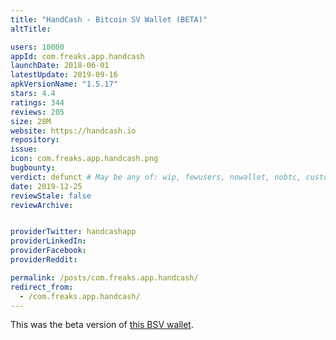 ```yaml
---
title: "HandCash - Bitcoin SV Wallet (BETA)"
altTitle: 

users: 10000
appId: com.freaks.app.handcash
launchDate: 2018-06-01
latestUpdate: 2019-09-16
apkVersionName: "1.5.17"
stars: 4.4
ratings: 344
reviews: 205
size: 28M
website: https://handcash.io
repository: 
issue: 
icon: com.freaks.app.handcash.png
bugbounty: 
verdict: defunct # May be any of: wip, fewusers, nowallet, nobtc, custodial, nosource, nonverifiable, reproducible, bounty, defunct
date: 2019-12-25
reviewStale: false
reviewArchive:


providerTwitter: handcashapp
providerLinkedIn: 
providerFacebook: 
providerReddit: 

permalink: /posts/com.freaks.app.handcash/
redirect_from:
  - /com.freaks.app.handcash/
---
```



This was the beta version of [this BSV wallet](/io.handcash.wallet/).